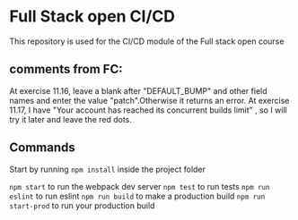 # Full Stack open CI/CD

This repository is used for the CI/CD module of the Full stack open course

## comments from FC:
At exercise 11.16, leave a blank after "DEFAULT_BUMP" and other field names and enter the value "patch".Otherwise it returns an error.
At exercise 11.17, I have  "Your account has reached its concurrent builds limit" , so I will try it later and leave the red dots.

## Commands

Start by running `npm install` inside the project folder

`npm start` to run the webpack dev server
`npm test` to run tests
`npm run eslint` to run eslint
`npm run build` to make a production build
`npm run start-prod` to run your production build
